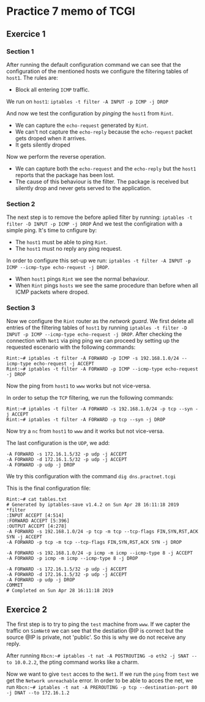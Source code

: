 <!--
To include in cheatsheet
-->

# Practice 7 memo of TCGI
## Exercice 1
### Section 1
After running the default configuration command we can see that the
configuration of the mentioned hosts we configure the filtering tables of
`host1`. The rules are:

* Block all entering `ICMP` traffic.

We run on `host1`: `iptables -t filter -A INPUT -p ICMP -j DROP`

And now we test the configuration by _pinging_ the `host1` from `Rint`. 
* We can capture the `echo-request` generated by `Rint`.
* We can't not capture the `echo-reply` because the `echo-request` packet gets droped when it
	arrives.
* It gets silently droped

Now we perform the reverse operation.
* We can capture both the `echo-request` and the `echo-reply` but the `host1`
	reports that the package has been lost.
* The cause of this behaviour is the filter. The package is received but
	silently drop and never gets served to the application.

### Section 2
The next step is to remove the before aplied filter by running: `iptables -t filter -D INPUT -p ICMP -j DROP`
And we test the configiration with a simple ping. It's time to cnfigure by:
* The `host1` must be able to ping `Rint`.
* The `host1` must no reply any ping request.

In order to configure this set-up we run: `iptables -t filter -A INPUT -p ICMP --icmp-type echo-request -j DROP`.
* When `host1` pings `Rint` we see the normal behaviour.
* When `Rint` pings `hosts` we see the same procedure than before when all ICMP
	packets where droped.

### Section 3
Now we configure the `Rint` router as the _network guard_. We first delete all
entries of the filtering tables of `host1` by running `iptables -t filter -D INPUT -p ICMP --icmp-type echo-request -j DROP`.
After checking the connection with `Net1` via ping ping we can proceed by
setting up the requested escenario with the following commands:

```
Rint:~# iptables -t filter -A FORWARD -p ICMP -s 192.168.1.0/24 --icmp-type echo-request -j ACCEPT
Rint:~# iptables -t filter -A FORWARD -p ICMP --icmp-type echo-request -j DROP
```

Now the ping from `host1` to `www` works but not vice-versa.

In order to setup the `TCP` filtering, we run the following commands:

```
Rint:~# iptables -t filter -A FORWARD -s 192.168.1.0/24 -p tcp --syn -j ACCEPT
Rint:~# iptables -t filter -A FORWARD -p tcp --syn -j DROP
```
Now try a `nc` from `host1` to `www` and it works but not vice-versa.

The last configuration is the `UDP`, we add:

```
-A FORWARD -s 172.16.1.5/32 -p udp -j ACCEPT
-A FORWARD -d 172.16.1.5/32 -p udp -j ACCEPT
-A FORWARD -p udp -j DROP
```

We try this configuration with the command `dig dns.practnet.tcgi`

This is the final configuration file:

```
Rint:~# cat tables.txt
# Generated by iptables-save v1.4.2 on Sun Apr 28 16:11:18 2019
*filter
:INPUT ACCEPT [4:514]
:FORWARD ACCEPT [5:396]
:OUTPUT ACCEPT [4:278]
-A FORWARD -s 192.168.1.0/24 -p tcp -m tcp --tcp-flags FIN,SYN,RST,ACK SYN -j ACCEPT
-A FORWARD -p tcp -m tcp --tcp-flags FIN,SYN,RST,ACK SYN -j DROP

-A FORWARD -s 192.168.1.0/24 -p icmp -m icmp --icmp-type 8 -j ACCEPT
-A FORWARD -p icmp -m icmp --icmp-type 8 -j DROP

-A FORWARD -s 172.16.1.5/32 -p udp -j ACCEPT
-A FORWARD -d 172.16.1.5/32 -p udp -j ACCEPT
-A FORWARD -p udp -j DROP
COMMIT
# Completed on Sun Apr 28 16:11:18 2019
```

## Exercice 2
The first step is to try to ping the `test` machine from `www`. If we capter
the traffic on `SimNet0` we can see that the destiation @IP is correct but the
source @IP is private, not 'public'. So this is why we do not receive any
reply.

After running `Rbcn:~# iptables -t nat -A POSTROUTING -o eth2 -j SNAT --to
10.0.2.2`, the pting command works like a charm.

Now we want to give `test` acces to the `Net1`. If we run the `ping` from
`test` we get the `Network unreachable` error. In order to be able to acces
the net, we run `Rbcn:~# iptables -t nat -A PREROUTING -p tcp
--destination-port 80 -j DNAT --to 172.16.1.2`

